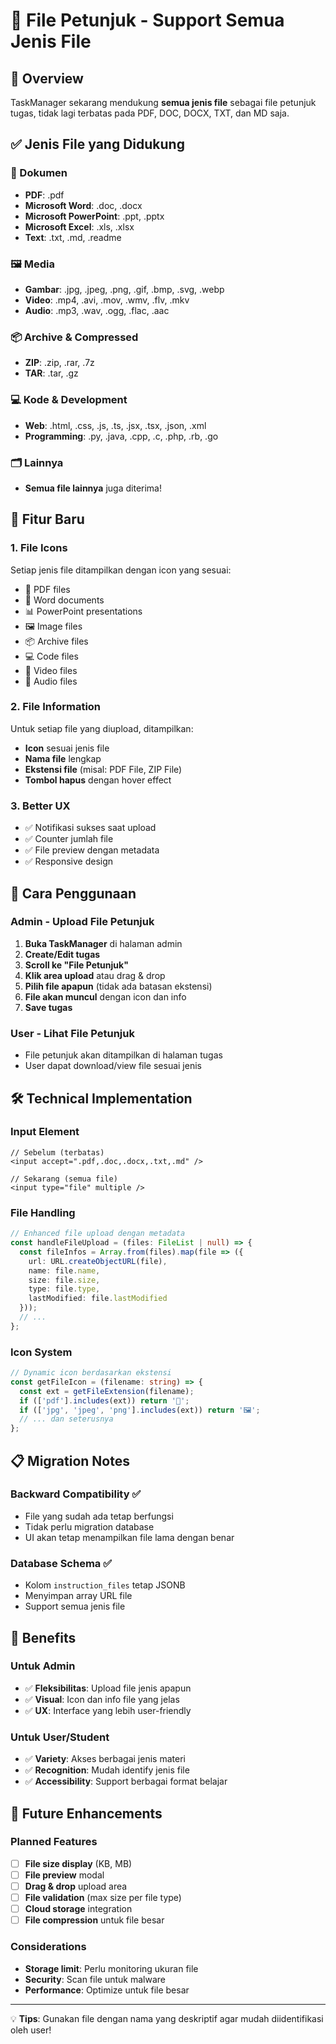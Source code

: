 # 📎 File Petunjuk - Support Semua Jenis File

## 🎯 Overview

TaskManager sekarang mendukung **semua jenis file** sebagai file petunjuk tugas, tidak lagi terbatas pada PDF, DOC, DOCX, TXT, dan MD saja.

## ✅ Jenis File yang Didukung

### 📄 Dokumen
- **PDF**: .pdf
- **Microsoft Word**: .doc, .docx
- **Microsoft PowerPoint**: .ppt, .pptx
- **Microsoft Excel**: .xls, .xlsx
- **Text**: .txt, .md, .readme

### 🖼️ Media
- **Gambar**: .jpg, .jpeg, .png, .gif, .bmp, .svg, .webp
- **Video**: .mp4, .avi, .mov, .wmv, .flv, .mkv
- **Audio**: .mp3, .wav, .ogg, .flac, .aac

### 📦 Archive & Compressed
- **ZIP**: .zip, .rar, .7z
- **TAR**: .tar, .gz

### 💻 Kode & Development
- **Web**: .html, .css, .js, .ts, .jsx, .tsx, .json, .xml
- **Programming**: .py, .java, .cpp, .c, .php, .rb, .go

### 🗂️ Lainnya
- **Semua file lainnya** juga diterima!

## 🎨 Fitur Baru

### 1. **File Icons**
Setiap jenis file ditampilkan dengan icon yang sesuai:
- 📄 PDF files
- 📝 Word documents  
- 📊 PowerPoint presentations
- 🖼️ Image files
- 📦 Archive files
- 💻 Code files
- 🎥 Video files
- 🎵 Audio files

### 2. **File Information**
Untuk setiap file yang diupload, ditampilkan:
- **Icon** sesuai jenis file
- **Nama file** lengkap
- **Ekstensi file** (misal: PDF File, ZIP File)
- **Tombol hapus** dengan hover effect

### 3. **Better UX**
- ✅ Notifikasi sukses saat upload
- ✅ Counter jumlah file
- ✅ File preview dengan metadata
- ✅ Responsive design

## 🔧 Cara Penggunaan

### Admin - Upload File Petunjuk
1. **Buka TaskManager** di halaman admin
2. **Create/Edit tugas** 
3. **Scroll ke "File Petunjuk"**
4. **Klik area upload** atau drag & drop
5. **Pilih file apapun** (tidak ada batasan ekstensi)
6. **File akan muncul** dengan icon dan info
7. **Save tugas**

### User - Lihat File Petunjuk
- File petunjuk akan ditampilkan di halaman tugas
- User dapat download/view file sesuai jenis

## 🛠️ Technical Implementation

### Input Element
```tsx
// Sebelum (terbatas)
<input accept=".pdf,.doc,.docx,.txt,.md" />

// Sekarang (semua file)
<input type="file" multiple />
```

### File Handling
```typescript
// Enhanced file upload dengan metadata
const handleFileUpload = (files: FileList | null) => {
  const fileInfos = Array.from(files).map(file => ({
    url: URL.createObjectURL(file),
    name: file.name,
    size: file.size,
    type: file.type,
    lastModified: file.lastModified
  }));
  // ...
};
```

### Icon System
```typescript
// Dynamic icon berdasarkan ekstensi
const getFileIcon = (filename: string) => {
  const ext = getFileExtension(filename);
  if (['pdf'].includes(ext)) return '📄';
  if (['jpg', 'jpeg', 'png'].includes(ext)) return '🖼️';
  // ... dan seterusnya
};
```

## 📋 Migration Notes

### Backward Compatibility ✅
- File yang sudah ada tetap berfungsi
- Tidak perlu migration database
- UI akan tetap menampilkan file lama dengan benar

### Database Schema ✅
- Kolom `instruction_files` tetap JSONB
- Menyimpan array URL file
- Support semua jenis file

## 🚀 Benefits

### Untuk Admin
- ✅ **Fleksibilitas**: Upload file jenis apapun
- ✅ **Visual**: Icon dan info file yang jelas
- ✅ **UX**: Interface yang lebih user-friendly

### Untuk User/Student  
- ✅ **Variety**: Akses berbagai jenis materi
- ✅ **Recognition**: Mudah identify jenis file
- ✅ **Accessibility**: Support berbagai format belajar

## 🔮 Future Enhancements

### Planned Features
- [ ] **File size display** (KB, MB)
- [ ] **File preview** modal
- [ ] **Drag & drop** upload area  
- [ ] **File validation** (max size per file type)
- [ ] **Cloud storage** integration
- [ ] **File compression** untuk file besar

### Considerations
- **Storage limit**: Perlu monitoring ukuran file
- **Security**: Scan file untuk malware
- **Performance**: Optimize untuk file besar

---

💡 **Tips**: Gunakan file dengan nama yang deskriptif agar mudah diidentifikasi oleh user!
